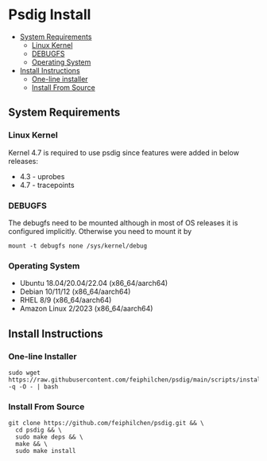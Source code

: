# Psdig Install

- [System Requirements](#system-requirements)
  - [Linux Kernel](#linux-kernel)
  - [DEBUGFS](#debugfs)
  - [Operating System](#operating-system)
- [Install Instructions](#install-instructions)
  - [One-line installer](#one-line-installer)
  - [Install From Source](#install-from-source)

## System Requirements
### Linux Kernel
Kernel 4.7 is required to use psdig since features were added in below releases:
* 4.3 - uprobes
* 4.7 - tracepoints

### DEBUGFS
The debugfs need to be mounted although in most of OS releases it is configured implicitly. Otherwise you need to mount it by
```
mount -t debugfs none /sys/kernel/debug
```

### Operating System
- Ubuntu 18.04/20.04/22.04 (x86_64/aarch64)
- Debian 10/11/12 (x86_64/aarch64)
- RHEL 8/9 (x86_64/aarch64)
- Amazon Linux 2/2023 (x86_64/aarch64)

## Install Instructions
### One-line Installer

```
sudo wget https://raw.githubusercontent.com/feiphilchen/psdig/main/scripts/install.sh -q -O - | bash
```

### Install From Source
```
git clone https://github.com/feiphilchen/psdig.git && \
  cd psdig && \
  sudo make deps && \
  make && \
  sudo make install
```
